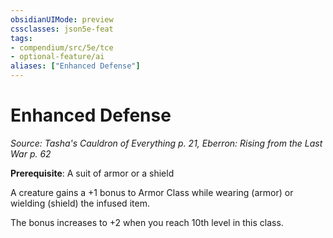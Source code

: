 ```yaml
---
obsidianUIMode: preview
cssclasses: json5e-feat
tags:
- compendium/src/5e/tce
- optional-feature/ai
aliases: ["Enhanced Defense"]
---
```

# Enhanced Defense
*Source: Tasha's Cauldron of Everything p. 21, Eberron: Rising from the Last War p. 62*  

**Prerequisite**: A suit of armor or a shield

A creature gains a +1 bonus to Armor Class while wearing (armor) or wielding (shield) the infused item.

The bonus increases to +2 when you reach 10th level in this class.